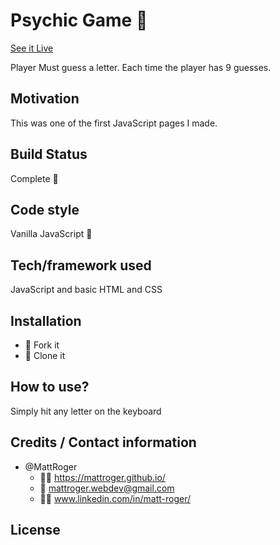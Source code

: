 # Psychic Game :crystal_ball:
 [See it Live](https://mattroger.github.io/psychic-game/)
 
 Player Must guess a letter. Each time the player has 9 guesses.

## Motivation
This was one of the first JavaScript pages I made.

## Build Status
Complete :checkered_flag:

## Code style
Vanilla JavaScript :icecream:

## Tech/framework used
JavaScript and basic HTML and CSS

## Installation
* :trident: Fork it
* :sheep: Clone it

## How to use?
Simply  hit any letter on the keyboard

## Credits / Contact information
* @MattRoger 
  * :man_office_worker: https://mattroger.github.io/
  * :e-mail: mattroger.webdev@gmail.com
  * :man_office_worker: www.linkedin.com/in/matt-roger/

## License
